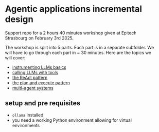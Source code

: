 # Agentic applications incremental design

Support repo for a 2 hours 40 minutes workshop given at Epitech Strasbourg on February 3rd 2025.

The workshop is split into 5 parts. Each part is in a separate subfolder. We will have to go through each part in ~ 30 minutes. Here are the topics we will cover:

- [instrumenting LLMs basics](1-instrumenting-llms-basics/instrumenting-llms-basics.md)
- [calling LLMs with tools](2-use-tools/use-tools.md)
- [the ReAct pattern](3-react-pattern/react-pattern.md)
- [the plan and execute pattern](4-plan-and-execute-pattern/plan-and-execute-pattern.md)
- [multi-agent systems](5-multi-agent-systems/multi-agent-example.ipynb)

## setup and pre requisites

- `ollama` installed
- you need a working Python environment allowing for virtual environments
